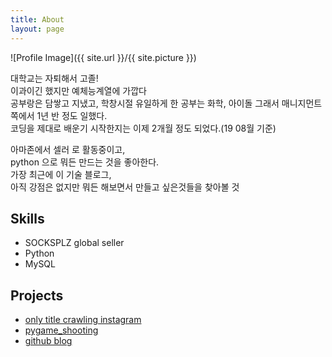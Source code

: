 ```yaml
---
title: About
layout: page
---
```

![Profile Image]({{ site.url }}/{{ site.picture }})

<p>
대학교는 자퇴해서 고졸!<br>
이과이긴 했지만 예체능계열에 가깝다<br>
공부랑은 담쌓고 지냈고, 학창시절 유일하게 한 공부는 화학, 아이돌
그래서 매니지먼트쪽에서 1년 반 정도 일했다.<br>
코딩을 제대로 배운기 시작한지는 이제 2개월 정도 되었다.(19 08월 기준)<br>
</p>

<p>
아마존에서 셀러 로 활동중이고,<br>
python 으로 뭐든 만드는 것을 좋아한다.<br>
가장 최근에 이 기술 블로그,<br>
아직 강점은 없지만 뭐든 해보면서 만들고 싶은것들을 찾아볼 것<br>

</p>

<h2>Skills</h2>

<ul class="skill-list">
	<li>SOCKSPLZ global seller</li>
	<li>Python</li>
	<li>MySQL</li>

</ul>

<h2>Projects</h2>

<ul>
	<li><a href="https://github.com/hiyoung93/wedcrawling"> only title crawling instagram </a></li>
	<li><a href="https://github.com/hiyoung93/pygame_shooting">pygame_shooting</a></li>
	<li><a href="https://github.com/hiyoung93/hiyoung93.github.io">github blog</a></li>

</ul>
